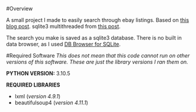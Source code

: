 #Overview

A small project I made to easily search through ebay listings.
Based on [this blog post](https://dev.to/dmitryzub/scrape-ebay-search-with-python-2h22).
sqlite3 multithreaded from [this post](https://stackoverflow.com/questions/41206800/how-should-i-handle-multiple-threads-accessing-a-sqlite-database-in-python).

The search you make is saved as a sqlite3 database.
There is no built in data browser, as I used [DB Browser for SQLite](https://sqlitebrowser.org/).

#Required Software
*This does not mean that this code cannot run on other versions of this software.*
*These are just the library versions I ran them on.*

**PYTHON VERSION:** 3.10.5

**REQUIRED LIBRARIES**
- lxml (*version 4.9.1*)
- beautifulsoup4 (*version 4.11.1*)
